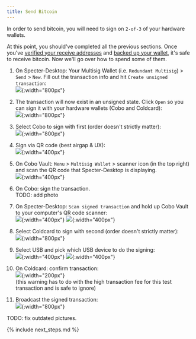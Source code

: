 ```yaml
---
title: Send Bitcoin
---
```


In order to send bitcoin, you will need to sign on `2-of-3` of your hardware wallets.

At this point, you should've completed all the previous sections.
Once you've [verified your receive addresses](/verify-receive-address) and [backed up your wallet](/backup-wallet), it's safe to receive bitcoin.
Now we'll go over how to spend some of them.

1. On Specter-Desktop: Your Multisig Wallet (i.e. `Redundant Multisig`) > `Send` > `New`. Fill out the transaction info and hit `Create unsigned transaction`:  
![](/assets/img/send-bitcoin-specter-create-skeleton.png){:width="800px"}  

1. The transaction will now exist in an unsigned state.
Click `Open` so you can sign it with your hardware wallets (Cobo and Coldcard):  
![](/assets/img/send-bitcoin-specter-unsigned-skeleton.png){:width="800px"}  

1. Select Cobo to sign with first (order doesn't strictly matter):  
![](/assets/img/send-bitcoin-specter-open-skeleton-cobo.png){:width="800px"}  

1. Sign via QR code (best airgap & UX):  
![](/assets/img/send-bitcoin-specter-sign-cobo.png){:width="400px"}  

1. On Cobo Vault: `Menu` > `Multisig Wallet` > scanner icon (in the top right) and scan the QR code that Specter-Desktop is displaying.  
![](/assets/img/send-bitcoin-cobo-scan-icon.jpg){:width="400px"}  

1. On Cobo: sign the transaction.  
TODO: add photo  

1. On Specter-Desktop: `Scan signed transaction` and hold up Cobo Vault to your computer's QR code scanner:  
![](/assets/img/send-bitcoin-specter-cobo-scan.jpg){:width="400px"} ![](/assets/img/send-bitcoin-specter-cobo-qr.jpeg){:width="400px"}  

1. Select Coldcard to sign with second (order doesn't strictly matter):  
![](/assets/img/send-bitcoin-specter-open-skeleton-coldcard.png){:width="800px"}

1. Select USB and pick which USB device to do the signing:  
![](/assets/img/send-bitcoin-coldcard-sign-type.png){:width="400px"} ![](/assets/img/send-bitcoin-coldcard-sign-usb.png){:width="400px"}    

1. On Coldcard: confirm transaction:  
![](/assets/img/send-bitcoin-coldcard-device-confirmation.jpeg){:width="200px"}  
(this warning has to do with the high transaction fee for this test transaction and is safe to ignore)

1. Broadcast the signed transaction:  
![](/assets/img/send-bitcoin-specter-broadcast.png){:width="800px"}  


TODO: fix outdated pictures.


{% include next_steps.md %}
